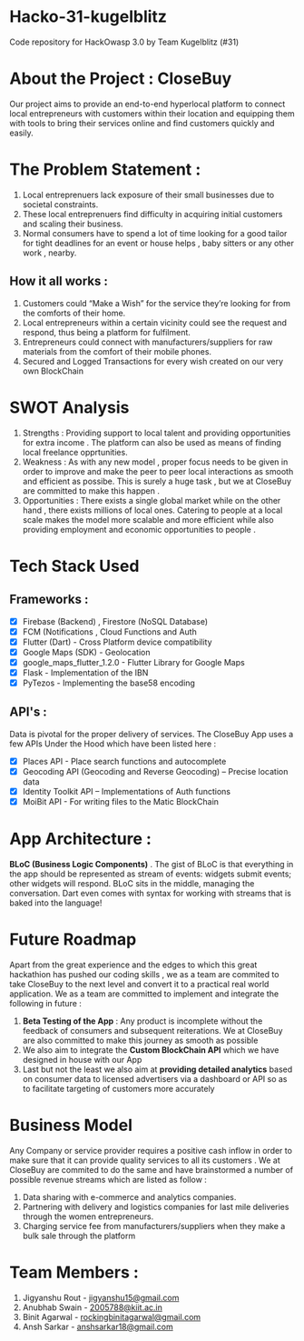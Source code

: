 # Hacko-31-kugelblitz
Code repository for HackOwasp 3.0 by Team Kugelblitz (#31)

# About the Project : CloseBuy 
Our project aims to provide an end-to-end hyperlocal platform to connect local entrepreneurs with customers within their location and equipping them with tools to bring their services online and find customers quickly and easily.

# The Problem Statement :
1. Local entreprenuers lack exposure of their small businesses due to societal constraints. 
2. These local entreprenuers find difficulty in acquiring initial customers and scaling their business.
3. Normal consumers have to spend a lot of time looking for a good tailor for tight deadlines for an event or house helps , baby sitters or any other work , nearby.

## How it all works : 
1. Customers could “Make a Wish” for the service they’re looking for from the comforts of their home.
2. Local entrepreneurs within a certain vicinity could see the request and respond, thus being a platform for fulfilment.
3. Entrepreneurs could connect with manufacturers/suppliers for raw materials from the comfort of their mobile phones.
4. Secured and Logged Transactions for every wish created on our very own BlockChain

# SWOT Analysis
1. Strengths : Providing support to local talent and providing opportunities for extra income . The platform can also be used as means of finding local freelance opprtunities.
2. Weakness : As with any new model , proper focus needs to be given in order to improve and make the peer to peer local interactions as smooth and efficient as possibe. This   is surely a huge task , but we at CloseBuy are committed to make this happen .
3. Opportunities : There exists a single global market while on the other hand , there exists millions of local ones. Catering to people at a local scale makes the model more scalable and more efficient while also providing employment and economic opportunities to people .

# Tech Stack Used

## Frameworks :
- [x] Firebase (Backend) , Firestore (NoSQL Database)
- [x] FCM (Notifications , Cloud Functions and Auth
- [x] Flutter (Dart) - Cross Platform device compatibility
- [x] Google Maps (SDK) - Geolocation
- [x] google_maps_flutter_1.2.0 - Flutter Library for Google Maps
- [x] Flask  - Implementation of the IBN
- [x] PyTezos - Implementing the base58 encoding

## API's :
Data is pivotal for the proper delivery of services. The CloseBuy App uses a few APIs Under the Hood which have been listed here :
- [x] Places API - Place search functions and autocomplete
- [x] Geocoding API (Geocoding and Reverse Geocoding) – Precise location data
- [x] Identity Toolkit API – Implementations of Auth functions
- [x] MoiBit API - For writing files to the Matic BlockChain

# App Architecture :
**BLoC (Business Logic Components)** . The gist of BLoC is that everything in the app should be represented as stream of events: widgets submit events; other widgets will respond. BLoC sits in the middle, managing the conversation. Dart even comes with syntax for working with streams that is baked into the language!

# Future Roadmap
Apart from the great experience and the edges to which this great hackathion has pushed our coding skills , we as a team are commited to take CloseBuy to the next level and convert it to a practical real world application. We as a team are committed to implement and integrate the following in future :

1. **Beta Testing of the App** : Any  product is incomplete without the feedback of consumers and subsequent reiterations. We at CloseBuy are also committed to make this journey as smooth as possible 
2. We also aim to integrate the **Custom BlockChain API** which we have designed in house with our App 
3. Last but not the least we also aim at **providing detailed analytics** based on consumer data to licensed advertisers via a dashboard or API so as to facilitate targeting of customers more accurately

# Business Model
Any Company or service provider requires a positive cash inflow in order to make sure that it can provide quality services to all its customers . We at CloseBuy are commited to do the same and have brainstormed a number of possible revenue streams which are listed as follow :
1. Data sharing with e-commerce and analytics companies.
2. Partnering with delivery and logistics companies for last mile deliveries through the women entrepreneurs.
3. Charging service fee from manufacturers/suppliers when they make a bulk sale through the platform


# Team Members :
1. Jigyanshu Rout - jigyanshu15@gmail.com
2. Anubhab Swain - 2005788@kiit.ac.in
3. Binit Agarwal - rockingbinitagarwal@gmail.com
4. Ansh Sarkar - anshsarkar18@gmail.com
